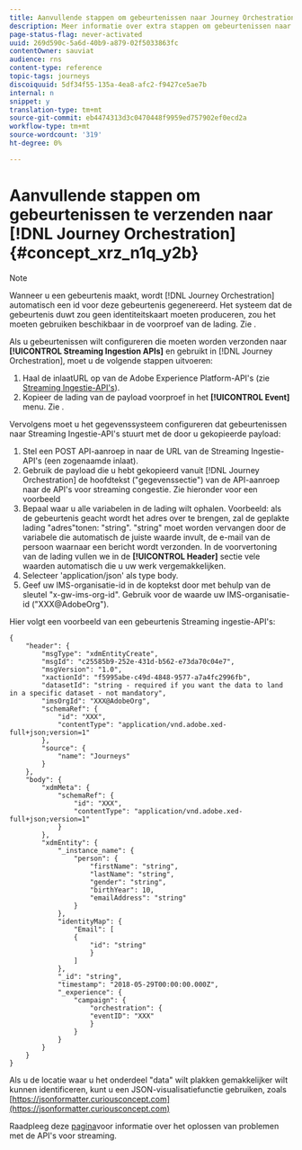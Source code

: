 ```yaml
---
title: Aanvullende stappen om gebeurtenissen naar Journey Orchestration te verzenden
description: Meer informatie over extra stappen om gebeurtenissen naar Journey Orchestration te verzenden
page-status-flag: never-activated
uuid: 269d590c-5a6d-40b9-a879-02f5033863fc
contentOwner: sauviat
audience: rns
content-type: reference
topic-tags: journeys
discoiquuid: 5df34f55-135a-4ea8-afc2-f9427ce5ae7b
internal: n
snippet: y
translation-type: tm+mt
source-git-commit: eb4474313d3c0470448f9959ed757902ef0ecd2a
workflow-type: tm+mt
source-wordcount: '319'
ht-degree: 0%

---
```




# Aanvullende stappen om gebeurtenissen te verzenden naar [!DNL Journey Orchestration] {#concept_xrz_n1q_y2b}

>[!NOTE]
>
>Wanneer u een gebeurtenis maakt, wordt [!DNL Journey Orchestration] automatisch een id voor deze gebeurtenis gegenereerd. Het systeem dat de gebeurtenis duwt zou geen identiteitskaart moeten produceren, zou het moeten gebruiken beschikbaar in de voorproef van de lading. Zie [](../event/previewing-the-payload.md).

Als u gebeurtenissen wilt configureren die moeten worden verzonden naar **[!UICONTROL Streaming Ingestion APIs]** en gebruikt in [!DNL Journey Orchestration], moet u de volgende stappen uitvoeren:

1. Haal de inlaatURL op van de Adobe Experience Platform-API&#39;s (zie [Streaming Ingestie-API&#39;s](https://docs.adobe.com/content/help/en/experience-platform/ingestion/streaming/overview.html)).
1. Kopieer de lading van de payload voorproef in het **[!UICONTROL Event]** menu. Zie [](../event/defining-the-payload-fields.md).

Vervolgens moet u het gegevenssysteem configureren dat gebeurtenissen naar Streaming Ingestie-API&#39;s stuurt met de door u gekopieerde payload:

1. Stel een POST API-aanroep in naar de URL van de Streaming Ingestie-API&#39;s (een zogenaamde inlaat).
1. Gebruik de payload die u hebt gekopieerd vanuit [!DNL Journey Orchestration] de hoofdtekst (&quot;gegevenssectie&quot;) van de API-aanroep naar de API&#39;s voor streaming congestie. Zie hieronder voor een voorbeeld
1. Bepaal waar u alle variabelen in de lading wilt ophalen. Voorbeeld: als de gebeurtenis geacht wordt het adres over te brengen, zal de geplakte lading &quot;adres&quot;tonen: &quot;string&quot;. &quot;string&quot; moet worden vervangen door de variabele die automatisch de juiste waarde invult, de e-mail van de persoon waarnaar een bericht wordt verzonden. In de voorvertoning van de lading vullen we in de **[!UICONTROL Header]** sectie vele waarden automatisch die u uw werk vergemakkelijken.
1. Selecteer &#39;application/json&#39; als type body.
1. Geef uw IMS-organisatie-id in de koptekst door met behulp van de sleutel &quot;x-gw-ims-org-id&quot;. Gebruik voor de waarde uw IMS-organisatie-id (&quot;XXX@AdobeOrg&quot;).

Hier volgt een voorbeeld van een gebeurtenis Streaming ingestie-API&#39;s:

```
{
    "header": {
        "msgType": "xdmEntityCreate",
        "msgId": "c25585b9-252e-431d-b562-e73da70c04e7",
        "msgVersion": "1.0",
        "xactionId": "f5995abe-c49d-4848-9577-a7a4fc2996fb",
        "datasetId": "string - required if you want the data to land in a specific dataset - not mandatory",
        "imsOrgId": "XXX@AdobeOrg",
        "schemaRef": {
            "id": "XXX",
            "contentType": "application/vnd.adobe.xed-full+json;version=1"
        },
        "source": {
            "name": "Journeys"
        }
    },
    "body": {
        "xdmMeta": {
            "schemaRef": {
                "id": "XXX",
                "contentType": "application/vnd.adobe.xed-full+json;version=1"
            }
        },
        "xdmEntity": {
            "_instance_name": {
                "person": {
                    "firstName": "string",
                    "lastName": "string",
                    "gender": "string",
                    "birthYear": 10,
                    "emailAddress": "string"
                }
            },
            "identityMap": {
                "Email": [
                {
                    "id": "string"
                    }
                ]
            },
            "_id": "string",
            "timestamp": "2018-05-29T00:00:00.000Z",
            "_experience": {
                "campaign": {
                    "orchestration": {
                    "eventID": "XXX"
                    }
                }
            }
        }
    }
}
```

Als u de locatie waar u het onderdeel &quot;data&quot; wilt plakken gemakkelijker wilt kunnen identificeren, kunt u een JSON-visualisatiefunctie gebruiken, zoals [https://jsonformatter.curiousconcept.com](https://jsonformatter.curiousconcept.com)

Raadpleeg deze [pagina](https://docs.adobe.com/content/help/en/experience-platform/ingestion/streaming/troubleshooting.html)voor informatie over het oplossen van problemen met de API&#39;s voor streaming.
